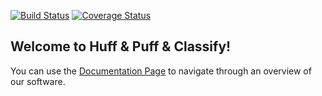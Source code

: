 [![Build Status](https://travis-ci.com/rfcai/hpc-housing-quality.svg?branch=master)](https://travis-ci.com/rfcai/hpc-housing-quality)
[![Coverage Status](https://coveralls.io/repos/github/jfrostad/hpc-housing-quality/badge.svg?branch=master)](https://coveralls.io/github/jfrostad/hpc-housing-quality?branch=master)


## Welcome to Huff & Puff & Classify!

You can use the [Documentation Page](https://rfcai.github.io/hpc-housing-quality/index.html) to navigate through an overview of our software.
